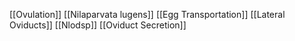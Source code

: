[[Ovulation]]
[[Nilaparvata lugens]]
[[Egg Transportation]]
[[Lateral Oviducts]]
[[Nlodsp]]
[[Oviduct Secretion]]
